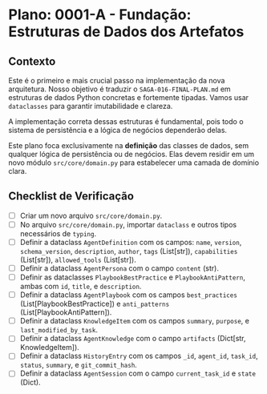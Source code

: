 # Plano: 0001-A - Fundação: Estruturas de Dados dos Artefatos

## Contexto

Este é o primeiro e mais crucial passo na implementação da nova arquitetura. Nosso objetivo é traduzir o `SAGA-016-FINAL-PLAN.md` em estruturas de dados Python concretas e fortemente tipadas. Vamos usar `dataclasses` para garantir imutabilidade e clareza.

A implementação correta dessas estruturas é fundamental, pois todo o sistema de persistência e a lógica de negócios dependerão delas.

Este plano foca exclusivamente na **definição** das classes de dados, sem qualquer lógica de persistência ou de negócios. Elas devem residir em um novo módulo `src/core/domain.py` para estabelecer uma camada de domínio clara.

## Checklist de Verificação

- [ ] Criar um novo arquivo `src/core/domain.py`.
- [ ] No arquivo `src/core/domain.py`, importar `dataclass` e outros tipos necessários de `typing`.
- [ ] Definir a dataclass `AgentDefinition` com os campos: `name`, `version`, `schema_version`, `description`, `author`, `tags` (List[str]), `capabilities` (List[str]), `allowed_tools` (List[str]).
- [ ] Definir a dataclass `AgentPersona` com o campo `content` (str).
- [ ] Definir as dataclasses `PlaybookBestPractice` e `PlaybookAntiPattern`, ambas com `id`, `title`, e `description`.
- [ ] Definir a dataclass `AgentPlaybook` com os campos `best_practices` (List[PlaybookBestPractice]) e `anti_patterns` (List[PlaybookAntiPattern]).
- [ ] Definir a dataclass `KnowledgeItem` com os campos `summary`, `purpose`, e `last_modified_by_task`.
- [ ] Definir a dataclass `AgentKnowledge` com o campo `artifacts` (Dict[str, KnowledgeItem]).
- [ ] Definir a dataclass `HistoryEntry` com os campos `_id`, `agent_id`, `task_id`, `status`, `summary`, e `git_commit_hash`.
- [ ] Definir a dataclass `AgentSession` com o campo `current_task_id` e `state` (Dict).
